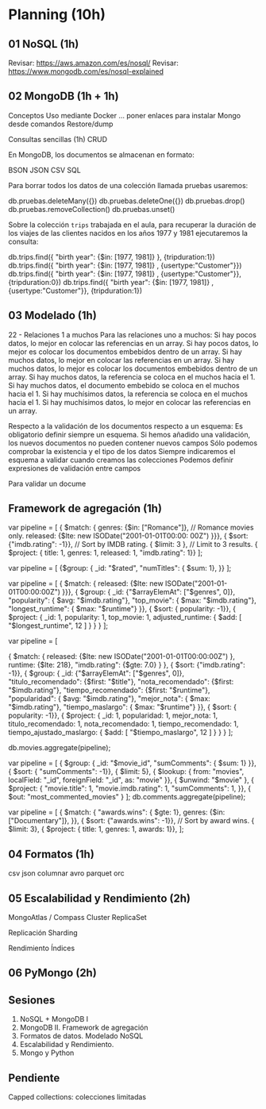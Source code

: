 # Planning (10h)

## 01 NoSQL (1h)

<!--
<https://www.cs.us.es/cursos/bd/Contents.html#primero>
<https://www.cs.us.es/cursos/bd/temas/BD-Tema-7-print.pdf>
-->

Revisar: <https://aws.amazon.com/es/nosql/>
Revisar: <https://www.mongodb.com/es/nosql-explained>

## 02 MongoDB (1h + 1h)

Conceptos
Uso mediante Docker ... poner enlaces para instalar Mongo desde comandos
Restore/dump

Consultas sencillas (1h)
CRUD

En MongoDB, los documentos se almacenan en formato:

BSON
JSON
CSV
SQL

Para borrar todos los datos de una colección llamada pruebas usaremos:

db.pruebas.deleteMany({})
db.pruebas.deleteOne({})
db.pruebas.drop()
db.pruebas.removeCollection()
db.pruebas.unset()

Sobre la colección `trips` trabajada en el aula, para recuperar la duración de los viajes de las clientes nacidos en los años 1977 y 1981 ejecutaremos la consulta:

db.trips.find({ "birth year": {$in: [1977, 1981]} }, {tripduration:1})
db.trips.find({ "birth year": {$in: [1977, 1981]} , {usertype:"Customer"}})
db.trips.find({ "birth year": {$in: [1977, 1981]} , {usertype:"Customer"}}, {tripduration:0})
db.trips.find({ "birth year": {$in: [1977, 1981]} , {usertype:"Customer"}}, {tripduration:1})

## 03 Modelado (1h)

22 - Relaciones 1 a muchos
Para las relaciones uno a muchos:
    Si hay pocos datos, lo mejor en colocar las referencias en un array.
    Si hay pocos datos, lo mejor es colocar los documentos embebidos dentro de un array.
    Si hay muchos datos, lo mejor en colocar las referencias en un array.
    Si hay muchos datos, lo mejor es colocar los documentos embebidos dentro de un array.
    Si hay muchos datos, la referencia se coloca en el muchos hacia el 1.
    Si hay muchos datos, el documento embebido se coloca en el muchos hacia el 1.
    Si hay muchísimos datos, la referencia se coloca en el muchos hacia el 1.
    Si hay muchísimos datos, lo mejor en colocar las referencias en un array.

Respecto a la validación de los documentos respecto a un esquema:
    Es obligatorio definir siempre un esquema.
    Si hemos añadido una validación, los nuevos documentos no pueden contener nuevos campos
    Sólo podemos comprobar la existencia y el tipo de los datos
    Siempre indicaremos el esquema a validar cuando creamos las colecciones
    Podemos definir expresiones de validación entre campos

Para validar un docume

## Framework de agregación (1h)

var pipeline = [
        { $match: {
            genres: {$in: ["Romance"]}, // Romance movies only.
            released: {$lte: new ISODate("2001-01-01T00:00: 00Z") }}},
        { $sort: {"imdb.rating": -1}}, // Sort by IMDB rating.
        { $limit: 3 }, // Limit to 3 results.
        { $project: { title: 1, genres: 1, released: 1, "imdb.rating": 1}}
    ];

var pipeline = [
     {$group: {
         _id: "$rated",
         "numTitles": { $sum: 1},
     }}
    ];

var pipeline = [
    { $match: {
    released: {$lte: new ISODate("2001-01-01T00:00:00Z") }}},
    { $group: {
        _id: {"$arrayElemAt": ["$genres", 0]},
        "popularity": { $avg: "$imdb.rating"},
        "top_movie": { $max: "$imdb.rating"},
        "longest_runtime": { $max: "$runtime"}
    }},
    { $sort: { popularity: -1}},
    { $project: {
        _id: 1,
        popularity: 1,
        top_movie: 1,
        adjusted_runtime: { $add: [ "$longest_runtime", 12 ] } } }
    ];

var pipeline = [

{ $match: {
    released: {$lte: new ISODate("2001-01-01T00:00:00Z") },
        runtime: {$lte: 218},
        "imdb.rating": {$gte: 7.0}
    }
    },
    { $sort: {"imdb.rating": -1}},
    { $group: {
        _id: {"$arrayElemAt": ["$genres", 0]},
        "titulo_recomendado": {$first: "$title"},
        "nota_recomendado": {$first: "$imdb.rating"},
        "tiempo_recomendado": {$first: "$runtime"},
        "popularidad": { $avg: "$imdb.rating"},
        "mejor_nota": { $max: "$imdb.rating"},
        "tiempo_maslargo": { $max: "$runtime"}
    }},
    { $sort: { popularity: -1}},
    { $project: {
        _id: 1,
            popularidad: 1,
            mejor_nota: 1,
            titulo_recomendado: 1,
            nota_recomendado: 1,
            tiempo_recomendado: 1,
            tiempo_ajustado_maslargo: { $add: [ "$tiempo_maslargo", 12 ] } } }
];

db.movies.aggregate(pipeline);

var pipeline = [
             { $group: {
                 _id: "$movie_id",
                 "sumComments": { $sum: 1}
             }},
             { $sort: { "sumComments": -1}},
             { $limit: 5},
             { $lookup: {
                 from: "movies",
                 localField: "_id",
                 foreignField: "_id",
                 as: "movie"
             }},
             { $unwind: "$movie" },
             { $project: {
                 "movie.title": 1,
                 "movie.imdb.rating": 1,
                 "sumComments": 1,
             }},
             { $out: "most_commented_movies" }
    ];
db.comments.aggregate(pipeline);

var pipeline = [
    { $match: {
        "awards.wins": { $gte: 1},
        genres: {$in: ["Documentary"]},
    }},
    { $sort: {"awards.wins": -1}}, // Sort by award wins.
    { $limit: 3},
    { $project: { title: 1, genres: 1, awards: 1}},
];

## 04 Formatos (1h)

csv
json
columnar
avro
parquet
orc

## 05 Escalabilidad y Rendimiento (2h)

MongoAtlas / Compass
Cluster
    ReplicaSet

Replicación
Sharding

Rendimiento
    Índices

## 06 PyMongo (2h)

## Sesiones

1. NoSQL + MongoDB I
2. MongoDB II. Framework de agregación
3. Formatos de datos. Modelado NoSQL
4. Escalabilidad y Rendimiento.
5. Mongo y Python

## Pendiente

Capped collections: colecciones limitadas
